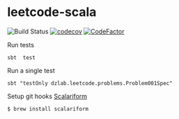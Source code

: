 # leetcode-scala

![Build Status](https://github.com/dzlab/leetcode-scala/workflows/Scala%20CI/badge.svg)
[![codecov](https://codecov.io/gh/dzlab/leetcode-scala/branch/master/graph/badge.svg)](https://codecov.io/gh/dzlab/leetcode-scala)
[![CodeFactor](https://www.codefactor.io/repository/github/dzlab/leetcode-scala/badge)](https://www.codefactor.io/repository/github/dzlab/leetcode-scala)

Run tests
```
sbt  test
```

Run a single test
```
sbt "testOnly dzlab.leetcode.problems.Problem001Spec"
```

Setup git hooks
[Scalariform](http://scalariform.org/)
```
$ brew install scalariform
```

